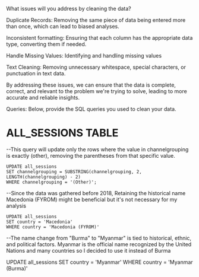 What issues will you address by cleaning the data?

Duplicate Records:
Removing the same piece of data being entered more than once, which can lead to biased analyses.

Inconsistent formatting:
Ensuring that each column has the appropriate data type, converting them if needed.

Handle Missing Values: 
Identifying and handling missing values

Text Cleaning:
Removing unnecessary whitespace, special characters, or punctuation in text data.

By addressing these issues, we can ensure that the data is complete, correct, and relevant to the problem we're trying to solve, leading to more accurate and reliable insights.





Queries:
Below, provide the SQL queries you used to clean your data.

# ALL_SESSIONS TABLE

--This query will update only the rows where the value in channelgrouping is exactly (other), removing the parentheses from that specific value. 

```
UPDATE all_sessions
SET channelgrouping = SUBSTRING(channelgrouping, 2, LENGTH(channelgrouping) - 2)
WHERE channelgrouping = '(Other)';
```


--Since the data was gathered before 2018, Retaining the historical name Macedonia (FYROM) might be beneficial but it's not necessary for my analysis

```
UPDATE all_sessions 
SET country = 'Macedonia'
WHERE country = 'Macedonia (FYROM)'
```

--The name change from "Burma" to "Myanmar" is tied to historical, ethnic, and political factors. Myanmar is the official name recognized by the United Nations and many countries so I decided to use it instead of Burma

UPDATE all_sessions 
SET country = 'Myanmar'
WHERE country = 'Myanmar (Burma)'























